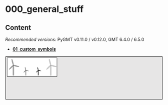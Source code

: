 # 000_general_stuff

## Content

_Recommended versions_: PyGMT v0.11.0 / v0.12.0, GMT 6.4.0 / 6.5.0

- **[01_custom_symbols](https://github.com/yvonnefroehlich/gmt-pygmt-plotting/tree/main/000_general_stuff/01_custom_symbols)**

![](https://github.com/yvonnefroehlich/gmt-pygmt-plotting/raw/main/_images/github_maps_readme_000general.png)
